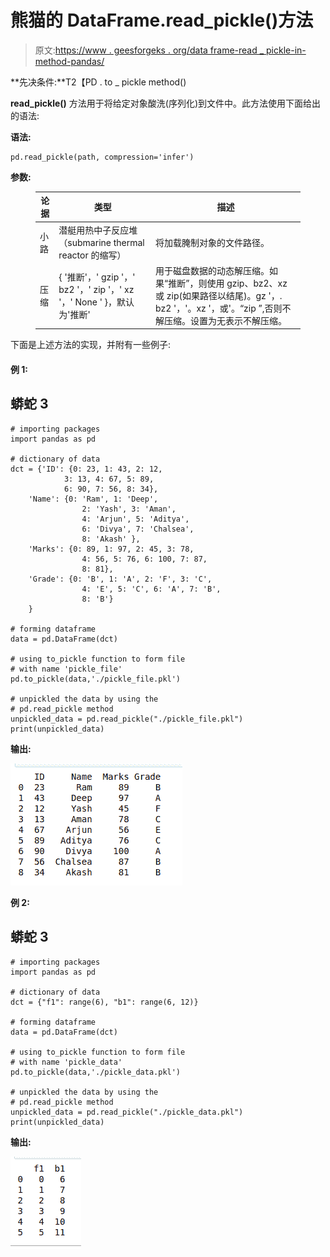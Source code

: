 # 熊猫的 DataFrame.read_pickle()方法

> 原文:[https://www . geesforgeks . org/data frame-read _ pickle-in-method-pandas/](https://www.geeksforgeeks.org/dataframe-read_pickle-method-in-pandas/)

**先决条件:**T2【PD . to _ pickle method()

**read_pickle()** 方法用于将给定对象酸洗(序列化)到文件中。此方法使用下面给出的语法:

**语法:**

```
pd.read_pickle(path, compression='infer')

```

**参数:**

<figure class="table">

| **论据** | **类型** | **描述** |
| --- | --- | --- |
| 小路 | 潜艇用热中子反应堆（submarine thermal reactor 的缩写） | 将加载腌制对象的文件路径。 |
| 压缩 | { '推断'，' gzip '，' bz2 '，' zip '，' xz '，' None ' }，默认为'推断' | 用于磁盘数据的动态解压缩。如果“推断”，则使用 gzip、bz2、xz 或 zip(如果路径以结尾)。gz '，. bz2 '，'。xz '，或'。“zip ”,否则不解压缩。设置为无表示不解压缩。 |

</figure>

下面是上述方法的实现，并附有一些例子:

#### 例 1:

## 蟒蛇 3

```
# importing packages 
import pandas as pd 

# dictionary of data 
dct = {'ID': {0: 23, 1: 43, 2: 12, 
            3: 13, 4: 67, 5: 89, 
            6: 90, 7: 56, 8: 34}, 
    'Name': {0: 'Ram', 1: 'Deep', 
                2: 'Yash', 3: 'Aman', 
                4: 'Arjun', 5: 'Aditya', 
                6: 'Divya', 7: 'Chalsea', 
                8: 'Akash' }, 
    'Marks': {0: 89, 1: 97, 2: 45, 3: 78, 
                4: 56, 5: 76, 6: 100, 7: 87, 
                8: 81}, 
    'Grade': {0: 'B', 1: 'A', 2: 'F', 3: 'C', 
                4: 'E', 5: 'C', 6: 'A', 7: 'B', 
                8: 'B'} 
    } 

# forming dataframe 
data = pd.DataFrame(dct) 

# using to_pickle function to form file 
# with name 'pickle_file' 
pd.to_pickle(data,'./pickle_file.pkl')

# unpickled the data by using the
# pd.read_pickle method
unpickled_data = pd.read_pickle("./pickle_file.pkl")
print(unpickled_data)
```

**输出:**

![](img/d86c89b5e2fbc7c972e5244c966d5444.png)

**例 2:**

## 蟒蛇 3

```
# importing packages 
import pandas as pd 

# dictionary of data 
dct = {"f1": range(6), "b1": range(6, 12)} 

# forming dataframe 
data = pd.DataFrame(dct) 

# using to_pickle function to form file 
# with name 'pickle_data' 
pd.to_pickle(data,'./pickle_data.pkl')

# unpickled the data by using the
# pd.read_pickle method
unpickled_data = pd.read_pickle("./pickle_data.pkl")
print(unpickled_data)
```

**输出:**

![](img/9eddb95fd946f0b25ddfb5b40b076cc6.png)